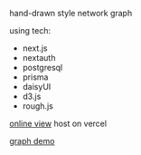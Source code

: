 hand-drawn style network graph

using tech:
  * next.js
  * nextauth
  * postgresql
  * prisma
  * daisyUI
  * d3.js
  * rough.js

[online view](https://www.reading-memo.xyz) host on vercel

[graph demo](https://www.reading-memo.xyz/memo/clq3b1nxo000429eq19kmzdz3#graph)


